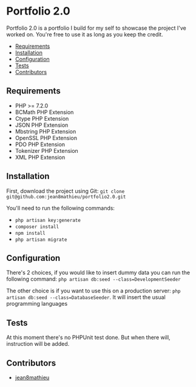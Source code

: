 # Portfolio 2.0

Portfolio 2.0 is a portfolio I build for my self to showcase the project I've worked on. You're free to use it as long 
as you keep the credit.

* [Requirements]()
* [Installation]()
* [Configuration]()
* [Tests]()
* [Contributors]()

## Requirements
* PHP >= 7.2.0
* BCMath PHP Extension
* Ctype PHP Extension
* JSON PHP Extension
* Mbstring PHP Extension
* OpenSSL PHP Extension
* PDO PHP Extension
* Tokenizer PHP Extension
* XML PHP Extension

## Installation
First, download the project using Git:
`git clone git@github.com:jean8mathieu/portfolio2.0.git`

You'll need to run the following commands:
* `php artisan key:generate`
* `composer install`
* `npm install`
* `php artisan migrate`

## Configuration
There's 2 choices, if you would like to insert dummy data you can run the following command:
`php artisan db:seed --class=DevelopmentSeeder`

The other choice is if you want to use this on a production server:
`php artisan db:seed --class=DatabaseSeeder`. It will insert the usual programming languages


## Tests
At this moment there's no PHPUnit test done. But when there will, instruction will be added.

## Contributors
* [jean8mathieu](https://github.com/jean8mathieu)
